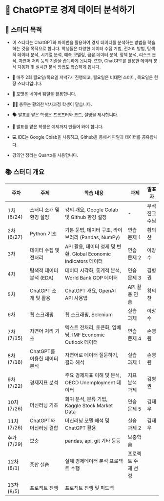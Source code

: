 # 💬 ChatGPT로 경제 데이터 분석하기

## 🎯 스터디 목적

- 이 스터디는 ChatGPT와 파이썬을 활용하여 경제 데이터를 분석하는 방법을 학습하는 것을 목적으로 합니다. 
학생들은 다양한 데이터 수집 기법, 전처리 방법, 탐색적 데이터 분석, 시계열 분석, 예측 모델링, 금융 데이터 분석, 정책 분석, 리스크 분석, 자연어 처리 등의 기술을 습득하게 됩니다. 
또한, ChatGPT를 활용한 데이터 분석 자동화 및 실시간 분석 방법도 학습하게 됩니다.

- 📅 매주 2회 월요일/목요일 저녁7시 진행되고, 월요일은 비대면 스터디, 목요일은 현장 스터디입니다.

- 🛒 포맷은 네이버 웨일을 활용합니다. 
  
- 👨‍🏫 총무는 황의찬 박사과정 학생이 맡습니다.

- 🗣️ 발표를 맡은 학생은 프롬프터와 코드, 설명을 제시합니다.

- 📝 발표를 맡은 학생은 예제까지 만들어 와야 합니다. 

- 💻 IDE는 Google Colab을 사용하고, Github을 통해서 파일과 데이터를 공유합니다.

- 강의안 정리는 Quarto를 사용합니다.

## 📚 스터디 개요

| 주차 | 주제 | 학습 내용 | 과제 | 발표자 |
| --- | --- | --- | --- | --- |
| 1차(6/24) | 스터디 소개 및 환경 설정 | 강의 개요, Google Colab 및 Github 환경 설정 | - | 우석진교수님 |
| 2차(6/27) | Python 기초 | 기본 문법, 데이터 구조, 라이브러리 (Pandas, NumPy) | 연습 문제 1 | 황의찬 |
| 3차 | 데이터 수집 및 전처리 | API 활용, 데이터 정제 및 변환, Global Economic Indicators 데이터 | 연습 문제 2 | 이창수 |
| 4차 | 탐색적 데이터 분석 (EDA) | 데이터 시각화, 통계적 분석, World Bank GDP 데이터 | 연습 문제 3 | 김병권 |
| 5차 | ChatGPT 소개 및 활용 | ChatGPT 개요, OpenAI API 사용법 | API 활용 연습 | 황의찬 |
| 6차 | 웹 스크래핑 | 웹 스크래핑, Selenium | 실습 과제 | 이창수 |
| 7차(7/15) | 자연어 처리 기초 | 텍스트 전처리, 토큰화, 임베딩, IMF Economic Outlook 데이터 | 연습 문제 4 | 손영원 |
| 8차(7/18) | ChatGPT를 이용한 데이터 분석 | 자연어로 데이터 질문하기, 결과 해석 | 실습 과제 1 | 손영원 |
| 9차(7/22) | 경제지표 분석 | 주요 경제지표 이해 및 분석, OECD Unemployment 데이터 | 지표 분석 과제 | 김병권 |
| 10차(7/26) | 머신러닝 기초 | 회귀 분석, 분류 기법, Kaggle Stock Market Data | 연습 문제 5 | 김태우 |
| 11차(7/26) | ChatGPT와 머신러닝 결합 | 머신러닝 모델 해석 및 ChatGPT 활용 | 실습 과제 2 | 김태우 |
| 추가(7/29) | 보충 | pandas, api, git 기타 등등 | 보충학습 |  |
| 12차(8/1) | 종합 실습 | 실제 경제데이터 분석 프로젝트 수행 | 프로젝트 주제 선정 |  |
| 13차(8/5) | 프로젝트 진행 | 프로젝트 진행 및 피드백 |  |  |
